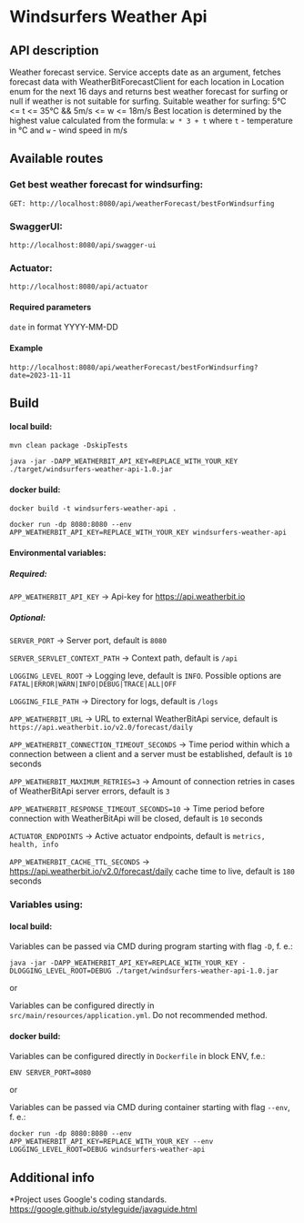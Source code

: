# Windsurfers Weather Api 

## API description

Weather forecast service. Service accepts date as an argument, fetches forecast data with WeatherBitForecastClient for each location in Location enum for the next 16 days and returns best weather forecast for surfing or null if weather is not suitable for surfing. Suitable weather for surfing: 5°C <= t <= 35°C  && 5m/s <= w <= 18m/s Best location is determined by the highest value calculated from the formula: `w * 3 + t` where `t` - temperature in °C and `w` - wind speed in m/s

## Available routes

### Get best weather forecast for windsurfing:

`GET: http://localhost:8080/api/weatherForecast/bestForWindsurfing`

### SwaggerUI:

`http://localhost:8080/api/swagger-ui`

### Actuator:

`http://localhost:8080/api/actuator`

#### Required parameters
`date` in format YYYY-MM-DD
#### Example
`http://localhost:8080/api/weatherForecast/bestForWindsurfing?date=2023-11-11`

## Build
#### local build:
`mvn clean package -DskipTests`

`java -jar -DAPP_WEATHERBIT_API_KEY=REPLACE_WITH_YOUR_KEY ./target/windsurfers-weather-api-1.0.jar`

#### docker build:

`docker build -t windsurfers-weather-api .`

`docker run -dp 8080:8080 --env APP_WEATHERBIT_API_KEY=REPLACE_WITH_YOUR_KEY windsurfers-weather-api`

#### Environmental variables:

##### Required:

`APP_WEATHERBIT_API_KEY` -> Api-key for https://api.weatherbit.io

##### Optional:

`SERVER_PORT` -> Server port, default is `8080`

`SERVER_SERVLET_CONTEXT_PATH` -> Context path, default is `/api`

`LOGGING_LEVEL_ROOT` -> Logging leve, default is `INFO`. Possible options are `FATAL|ERROR|WARN|INFO|DEBUG|TRACE|ALL|OFF`

`LOGGING_FILE_PATH` -> Directory for logs, default is `/logs`

`APP_WEATHERBIT_URL` -> URL to external WeatherBitApi service, default is `https://api.weatherbit.io/v2.0/forecast/daily`

`APP_WEATHERBIT_CONNECTION_TIMEOUT_SECONDS` -> Time period within which a connection between a client and a server must be established, default is `10` seconds

`APP_WEATHERBIT_MAXIMUM_RETRIES=3` -> Amount of connection retries in cases of WeatherBitApi server errors, default is `3`

`APP_WEATHERBIT_RESPONSE_TIMEOUT_SECONDS=10` -> Time period before connection with WeatherBitApi will be closed, default is `10` seconds

`ACTUATOR_ENDPOINTS` -> Active actuator endpoints, default is `metrics, health, info`

`APP_WEATHERBIT_CACHE_TTL_SECONDS` -> https://api.weatherbit.io/v2.0/forecast/daily cache time to live, default is `180` seconds

### Variables using:

#### local build:

Variables can be passed via CMD during program starting with flag `-D`, f. e.:

`java -jar -DAPP_WEATHERBIT_API_KEY=REPLACE_WITH_YOUR_KEY -DLOGGING_LEVEL_ROOT=DEBUG ./target/windsurfers-weather-api-1.0.jar`

or

Variables can be configured directly in `src/main/resources/application.yml`. Do not recommended method.

#### docker build:

Variables can be configured directly in `Dockerfile` in block ENV, f.e.:

`ENV SERVER_PORT=8080`

or

Variables can be passed via CMD during container starting with flag `--env`, f. e.:

`docker run -dp 8080:8080 --env APP_WEATHERBIT_API_KEY=REPLACE_WITH_YOUR_KEY --env LOGGING_LEVEL_ROOT=DEBUG windsurfers-weather-api`

## Additional info
*Project uses Google's coding standards. https://google.github.io/styleguide/javaguide.html

